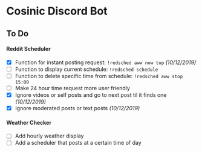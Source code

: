 # Cosinic Discord Bot

## To Do
#### Reddit Scheduler
- [x] Function for instant posting request: `!redsched aww now top` *(10/12/2019)*
- [ ] Function to display current schedule: `!redsched schedule`
- [ ] Function to delete specific time from schedule: `!redsched aww stop 15:00`
- [ ] Make 24 hour time request more user friendly
- [x] Ignore videos or self posts and go to next post til it finds one *(10/12/2019)*
- [x] Ignore moderated posts or text posts *(10/12/2019)*

#### Weather Checker
- [ ] Add hourly weather display
- [ ] Add a scheduler that posts at a certain time of day
